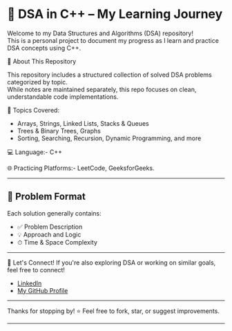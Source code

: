 # 🚀 DSA in C++    – My Learning Journey

Welcome to my Data Structures and Algorithms (DSA) repository!  
This is a personal project to document my progress as I learn and practice DSA concepts using C++.


 📂 About This Repository

This repository includes a structured collection of solved DSA problems categorized by topic.  
While notes are maintained separately, this repo focuses on clean, understandable code implementations.

📌 Topics Covered:
- Arrays, Strings, Linked Lists, Stacks & Queues  
- Trees & Binary Trees, Graphs  
- Sorting, Searching, Recursion, Dynamic Programming, and more

 💻 Language:- C++
 
 🌐 Practicing Platforms:- LeetCode, GeeksforGeeks.

---

## 🧠 Problem Format

Each solution generally contains:

- ✅ Problem Description
- 💡 Approach and Logic
- ⏱ Time & Space Complexity
<!-- - 📝 Notes (maintained offline) -->

---

 🤝 Let's Connect!
If you're also exploring DSA or working on similar goals, feel free to connect!

- [LinkedIn](https://www.linkedin.com/in/roshan-kumar-6b38bb332?lipi=urn%3Ali%3Apage%3Ad_flagship3_profile_view_base_contact_details%3B2CXqnjMoTuyBKzQFz4nPAg%3D%3D)
- [My GitHub Profile](https://github.com/erroshan06)

---

Thanks for stopping by! ⭐ Feel free to fork, star, or suggest improvements.


---
